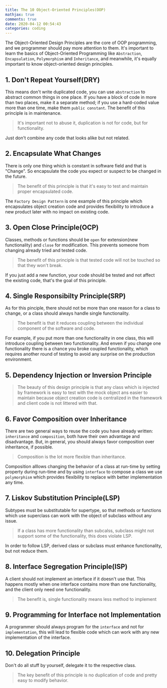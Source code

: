```yaml
---
title: The 10 Object-Oriented Principles(OOP)
mathjax: true
comments: true
date: 2020-04-12 00:54:43
categories: coding
---
```


The Object-Oriented Design Principles are the core of OOP programming, and we programmer should pay more attention to them.
It's important to learn the basics of Object-Oriented Programming like `Abstraction`, `Encapsulation`, `Polymorphism` and `Inheritance`, and meanwhile, it's equally important to know object-oriented design principles.
<!-- more -->
## 1. Don't Repeat Yourself(DRY)
This means don't write duplicated code, you can use `abstraction` to abstract common things in one place.
If you have a block of code in more than two places, make it a separate method; if you use a hard-coded value more than one time, make them `public constant`. The benefit of this principle is in maintenance.
> It's important not to abuse it, duplication is not for code, but for functionality.

Just don't combine any code that looks alike but not related.

## 2. Encapsulate What Changes
There is only one thing which is constant in software field and that is "Change". So encapsulate the code you expect or suspect to be changed in the future.
> The benefit of this principle is that it's easy to test and maintain proper encapsulated code.

The `Factory Design Pattern` is one example of this principle which encapsulates object creation code and provides flexibility to introduce a new product later with no impact on existing code.

## 3. Open Close Principle(OCP)
Classes, methods or functions should be `open` for extension(new functionality) and `close` for modification. This prevents someone from changing already tried and tested code.

> The benefit of this principle is that tested code will not be touched so that they won't break.

If you just add a new function, your code should be tested and not affect the existing code, that's the goal of this principle.

## 4. Single Responsibilty Principle(SRP)
As for this pinciple, there should not be more than one reason for a class to change, or a class should always handle single functionality.

> The benefit is that it reduces coupling between the individual component of the software and code.

For example, if you put more than one functionality in one class, this will introduce coupling between two functionality. And enven if you change one functionality there is a chance you broke coupled functionality, which requires another round of testing to avoid any surprise on the production environment.

## 5. Dependency Injection or Inversion Principle

> The beauty of this design principle is that any class which is injected by framework is easy to test with the mock object ans easier to maintain because object creation code is centralized in the framework and client code is not littered with that.

## 6. Favor Composition over Inheritance

There are two general ways to reuse the code you have already written: `inheritance` and `composition`, both have their own advantage and disadvantage. But, in general, you should always favor composition over inheritance, if possible.

> Composition is the lot more flexible than inheritance.

Composition alllows changing the behavior of a class at run-time by setting property during run-time and by using `interface` to compose a class we use `polymorphism` which provides flexibility to replace with better implementation any time.

## 7. Liskov Substitution Principle(LSP)
Subtypes must be substitutable for supertype, so that methods or functions which use superclass can work with the object of subclass without any issue.

> If a class has more functionality than subcalss, subclass might not support some of the functionality, this does violate LSP.

In order to follow LSP, derived class or subclass must enhance functionality, but not reduce them.

## 8. Interface Segregation Principle(ISP)
A client should not implement an interface if it doesn't use that.
This happens mostly when one interface contains more than one functionality, and the client only need one functionality.

> The benefit is, single functionality means less method to implement

## 9. Programming for Interface not Implementation
A programmer should always program for the `interface` and not for `implementation`, this will lead to flexible code which can work with any new implementation of the interface.

## 10. Delegation Principle
Don't do all stuff by yourself, delegate it to the respective class.

> The key benefit of this principle is no duplication of code and pretty easy to modify behavior.
